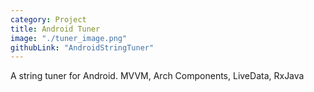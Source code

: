```yaml
---
category: Project
title: Android Tuner
image: "./tuner_image.png"
githubLink: "AndroidStringTuner"
---
```


A string tuner for Android. <!-- end --> MVVM, Arch Components, LiveData, RxJava